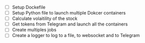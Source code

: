 - [ ] Setup Dockefile
- [ ] Setup Python file to launch multiple Dokcer containers
- [ ] Calculate volaitility of the stock
- [ ] Get tokens from Telegram and launch all the containers
- [ ] Create multiples jobs
- [ ] Create a logger to log to a file, to websocket and to Telegram
